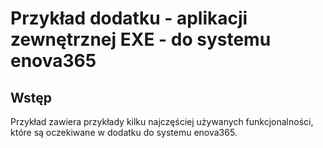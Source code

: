 # Przykład dodatku - aplikacji zewnętrznej EXE - do systemu enova365

## Wstęp

Przykład zawiera przykłady kilku najczęściej używanych funkcjonalności, które są oczekiwane w dodatku do systemu enova365.
